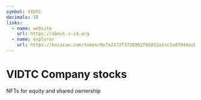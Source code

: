 ```yaml
---
symbol: VIDTC
decimals: 18
links:
  - name: website
    url: https://about.v-id.org
  - name: explorer
    url: https://bscscan.com/token/0x7a2172f3728962f6b952a1cc1ad794dacbf9f3da
---
```


# VIDTC Company stocks

NFTs for equity and shared ownership
